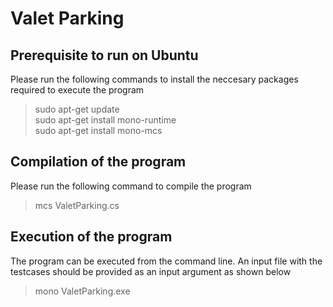 # Valet Parking

## Prerequisite to run on Ubuntu
Please run the following commands to install the neccesary packages required to execute the program  

> sudo apt-get update  
> sudo apt-get install mono-runtime  
> sudo apt-get install mono-mcs  

## Compilation of the program
Please run the following command to compile the program
> mcs ValetParking.cs  

## Execution of the program
The program can be executed from the command line. An input file with the testcases should be provided as an input argument as shown below
> mono ValetParking.exe  
